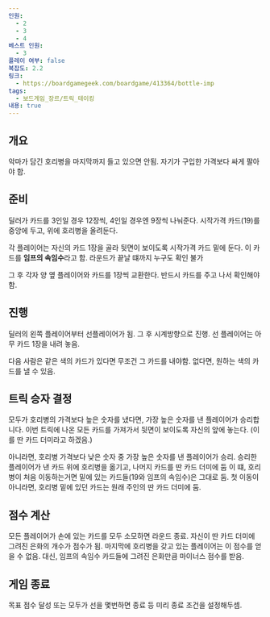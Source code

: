 ```yaml
---
인원:
  - 2
  - 3
  - 4
베스트 인원:
  - 3
플레이 여부: false
복잡도: 2.2
링크:
  - https://boardgamegeek.com/boardgame/413364/bottle-imp
tags:
  - 보드게임_장르/트릭_테이킹
내용: true
---
```

## 개요
악마가 담긴 호리병을 마지막까지 들고 있으면 안됨.
자기가 구입한 가격보다 싸게 팔아야 함.
## 준비
딜러가 카드를 3인일 경우 12장씩, 4인일 경우엔 9장씩 나눠준다.
시작가격 카드(19)를 중앙에 두고, 위에 호리병을 올려둔다.

각 플레이어는 자신의 카드 1장을 골라 뒷면이 보이도록 시작가격 카드 밑에 둔다.
이 카드를 **임프의 속임수**라고 함.
라운드가 끝날 떄까지 누구도 확인 불가

그 후 각자 양 옆 플레이어와 카드를 1장씩 교환한다.
반드시 카드를 주고 나서 확인해야함.
## 진행
딜러의 왼쪽 플레이어부터 선플레이어가 됨. 그 후 시계방향으로 진행.
선 플레이어는 아무 카드 1장을 내려 놓음.

다음 사람은 같은 색의 카드가 있다면 무조건 그 카드를 내야함.
없다면, 원하는 색의 카드를 낼 수 있음.
## 트릭 승자 결정
모두가 호리병의 가격보다 높은 숫자를 냈다면, 가장 높은 숫자를 낸 플레이어가 승리합니다.
이번 트릭에 나온 모든 카드를 가져가서 뒷면이 보이도록 자신의 앞에 놓는다.
(이를 딴 카드 더미라고 하겠음.)

아니라면, 호리병 가격보다 낮은 숫자 중 가장 높은 숫자를 낸 플레이어가 승리.
승리한 플레이어가 낸 카드 위에 호리병을 옮기고, 나머지 카드를 딴 카드 더미에 둠
이 떄, 호리병이 처음 이동하는거면 밑에 있는 카드들(19와 임프의 속임수)은 그대로 둠.
첫 이동이 아니라면, 호리병 밑에 있던 카드는 원래 주인의 딴 카드 더미에 둠.
## 점수 계산
모든 플레이어가 손에 있는 카드를 모두 소모하면 라운드 종료.
자신이 딴 카드 더미에 그려진 은화의 개수가 점수가 됨.
마지막에 호리병을 갖고 있는 플레이어는 이 점수를 얻을 수 없음.
대신, 임프의 속임수 카드들에 그려진 은화만큼 마이너스 점수를 받음.
## 게임 종료
목표 점수 달성 또는 모두가 선을 몇번하면 종료 등 미리 종료 조건을 설정해두셈.